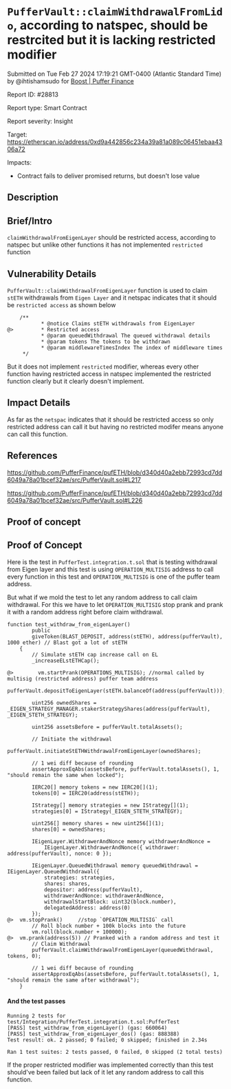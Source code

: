 
# `PufferVault::claimWithdrawalFromLido`, according to natspec, should be restrcited but it is lacking restricted modifier

Submitted on Tue Feb 27 2024 17:19:21 GMT-0400 (Atlantic Standard Time) by @ihtishamsudo for [Boost | Puffer Finance](https://immunefi.com/bounty/pufferfinance-boost/)

Report ID: #28813

Report type: Smart Contract

Report severity: Insight

Target: https://etherscan.io/address/0xd9a442856c234a39a81a089c06451ebaa4306a72

Impacts:
- Contract fails to deliver promised returns, but doesn't lose value

## Description
## Brief/Intro
`claimWithdrawalFromEigenLayer` should be restricted access, according to natspec but unlike other functions it has not implemented `restricted` function

## Vulnerability Details
`PufferVault::claimWithdrawalFromEigenLayer` function is used to claim `stETH` withdrawals from `Eigen Layer` and it netspac indicates that it should be `restricted access` as shown below 

```
    /**
           * @notice Claims stETH withdrawals from EigenLayer
@>         * Restricted access
           * @param queuedWithdrawal The queued withdrawal details
           * @param tokens The tokens to be withdrawn
           * @param middlewareTimesIndex The index of middleware times
     */
```
But it does not implement `restricted` modifier, whereas every other function having restricted access in natspec implemented the restricted function clearly but it clearly doesn't implement.
## Impact Details
As far as the `netspac` indicates that it should be restricted access so only restricted address can call it but having no restricted modifer means anyone can call this function.

## References
https://github.com/PufferFinance/pufETH/blob/d340d40a2ebb72993cd7dd6049a78a01bcef32ae/src/PufferVault.sol#L217

https://github.com/PufferFinance/pufETH/blob/d340d40a2ebb72993cd7dd6049a78a01bcef32ae/src/PufferVault.sol#L226

        
## Proof of concept
## Proof of Concept

Here is the test in `PufferTest.integration.t.sol` that is testing withdrawal from Eigen layer and this test is using `OPERATION_MULTISIG` address to call every function in this test and `OPERATION_MULTISIG` is one of the puffer team address.

But what if we mold the test to let any random address to call claim withdrawal. For this we have to let `OPERATION_MULTISIG` stop prank and  prank it with a random address right before claim withdrawal. 

```solidity
function test_withdraw_from_eigenLayer()
        public
        giveToken(BLAST_DEPOSIT, address(stETH), address(pufferVault), 1000 ether) // Blast got a lot of stETH
    {
        // Simulate stETH cap increase call on EL
        _increaseELstETHCap();

@>        vm.startPrank(OPERATIONS_MULTISIG); //normal called by multisig (restricted address) puffer team address
        pufferVault.depositToEigenLayer(stETH.balanceOf(address(pufferVault)));

        uint256 ownedShares = _EIGEN_STRATEGY_MANAGER.stakerStrategyShares(address(pufferVault), _EIGEN_STETH_STRATEGY);

        uint256 assetsBefore = pufferVault.totalAssets();

        // Initiate the withdrawal
        pufferVault.initiateStETHWithdrawalFromEigenLayer(ownedShares);

        // 1 wei diff because of rounding
        assertApproxEqAbs(assetsBefore, pufferVault.totalAssets(), 1, "should remain the same when locked");

        IERC20[] memory tokens = new IERC20[](1);
        tokens[0] = IERC20(address(stETH));

        IStrategy[] memory strategies = new IStrategy[](1);
        strategies[0] = IStrategy(_EIGEN_STETH_STRATEGY);

        uint256[] memory shares = new uint256[](1);
        shares[0] = ownedShares;

        IEigenLayer.WithdrawerAndNonce memory withdrawerAndNonce =
            IEigenLayer.WithdrawerAndNonce({ withdrawer: address(pufferVault), nonce: 0 });

        IEigenLayer.QueuedWithdrawal memory queuedWithdrawal = IEigenLayer.QueuedWithdrawal({
            strategies: strategies,
            shares: shares,
            depositor: address(pufferVault),
            withdrawerAndNonce: withdrawerAndNonce,
            withdrawalStartBlock: uint32(block.number),
            delegatedAddress: address(0)
        });
@>  vm.stopPrank()     //stop `OPEATION_MULTISIG` call       
        // Roll block number + 100k blocks into the future
        vm.roll(block.number + 100000);
@>  vm.prank(address(5)) // Pranked with a random address and test it
        // Claim Withdrawal
        pufferVault.claimWithdrawalFromEigenLayer(queuedWithdrawal, tokens, 0);

        // 1 wei diff because of rounding
        assertApproxEqAbs(assetsBefore, pufferVault.totalAssets(), 1, "should remain the same after withdrawal");
    }
```

#### And the test passes 

```solidity
Running 2 tests for test/Integration/PufferTest.integration.t.sol:PufferTest
[PASS] test_withdraw_from_eigenLayer() (gas: 660064)
[PASS] test_withdraw_from_eigenLayer_dos() (gas: 888388)
Test result: ok. 2 passed; 0 failed; 0 skipped; finished in 2.34s
 
Ran 1 test suites: 2 tests passed, 0 failed, 0 skipped (2 total tests)
```

If the proper restricted modifier was implemented correctly than this test should've been failed but lack of it let any random address to call this function.